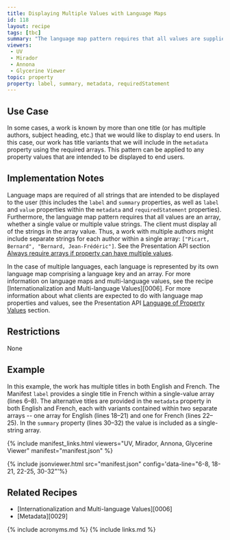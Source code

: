 ```yaml
---
title: Displaying Multiple Values with Language Maps
id: 118
layout: recipe
tags: [tbc]
summary: "The language map pattern requires that all values are supplied as an array, whether a single value string or a string of multiple values."
viewers:
 - UV
 - Mirador 
 - Annona 
 - Glycerine Viewer
topic: property
property: label, summary, metadata, requiredStatement
---
```


## Use Case

In some cases, a work is known by more than one title (or has multiple authors, subject heading, etc.) that we would like to display to end users. In this case, our work has title variants that we will include in the `metadata` property using the required arrays. This pattern can be applied to any property values that are intended to be displayed to end users.

## Implementation Notes

Language maps are required of all strings that are intended to be displayed to the user (this includes the `label` and `summary` properties, as well as `label` and `value` properties within the `metadata` and `requiredStatement` properties). Furthermore, the language map pattern requires that all values are an array, whether a single value or multiple value strings. The client must display all of the strings in the array value. Thus, a work with multiple authors might include separate strings for each author within a single array: `["Picart, Bernard", "Bernard, Jean-Frédéric"]`. See the Presentation API section [Always require arrays if property can have multiple values](https://iiif.io/api/presentation/3.0/change-log/#134-always-require-arrays-if-property-can-have-multiple-values).

In the case of multiple languages, each language is represented by its own language map comprising a language key and an array. For more information on language maps and multi-language values, see the recipe [Internationalization and Multi-language Values][0006]. For more information about what clients are expected to do with language map properties and values, see the Presentation API [Language of Property Values](https://iiif.io/api/presentation/3.0/#44-language-of-property-values) section.

## Restrictions

None

## Example

In this example, the work has multiple titles in both English and French. The Manifest `label` provides a single title in French within a single-value array (lines 6–8). The alternative titles are provided in the `metadata` property in both English and French, each with variants contained within two separate arrays -- one array for English (lines 18–21) and one for French (lines 22–25). In the `summary` property (lines 30–32) the value is included as a single-string array.

{% include manifest_links.html viewers="UV, Mirador, Annona, Glycerine Viewer" manifest="manifest.json" %}

{% include jsonviewer.html src="manifest.json" config='data-line="6-8, 18-21, 22-25, 30-32"'%}

## Related Recipes

* [Internationalization and Multi-language Values][0006]
* [Metadata][0029]

{% include acronyms.md %}
{% include links.md %}
